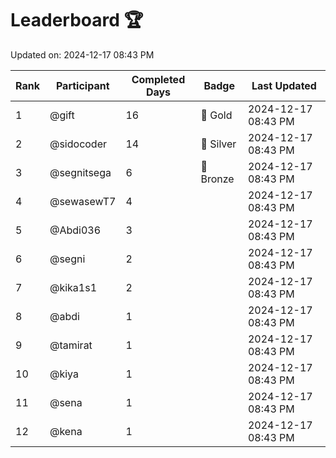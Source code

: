 # Leaderboard 🏆

Updated on: 2024-12-17 08:43 PM

| Rank | Participant       | Completed Days | Badge      | Last Updated         |
|------|-------------------|----------------|------------|----------------------|
| 1    | @gift             | 16             | 🏅 Gold     | 2024-12-17 08:43 PM |
| 2    | @sidocoder        | 14             | 🥈 Silver   | 2024-12-17 08:43 PM |
| 3    | @segnitsega       | 6              | 🥉 Bronze   | 2024-12-17 08:43 PM |
| 4    | @sewasewT7        | 4              |            | 2024-12-17 08:43 PM |
| 5    | @Abdi036          | 3              |            | 2024-12-17 08:43 PM |
| 6    | @segni            | 2              |            | 2024-12-17 08:43 PM |
| 7    | @kika1s1          | 2              |            | 2024-12-17 08:43 PM |
| 8    | @abdi             | 1              |            | 2024-12-17 08:43 PM |
| 9    | @tamirat          | 1              |            | 2024-12-17 08:43 PM |
| 10   | @kiya             | 1              |            | 2024-12-17 08:43 PM |
| 11   | @sena             | 1              |            | 2024-12-17 08:43 PM |
| 12   | @kena             | 1              |            | 2024-12-17 08:43 PM |
